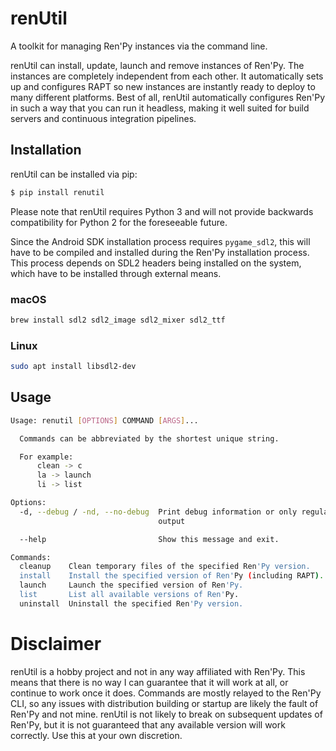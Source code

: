# renUtil
A toolkit for managing Ren'Py instances via the command line.

renUtil can install, update, launch and remove instances of Ren'Py. The instances are completely independent from each other. It automatically sets up and configures RAPT so new instances are instantly ready to deploy to many different platforms. Best of all, renUtil automatically configures Ren'Py in such a way that you can run it headless, making it well suited for build servers and continuous integration pipelines.

## Installation
renUtil can be installed via pip:
```bash
$ pip install renutil
```

Please note that renUtil requires Python 3 and will not provide backwards compatibility for Python 2 for the foreseeable future.

Since the Android SDK installation process requires `pygame_sdl2`, this will have to be compiled and installed during the Ren'Py installation process. This process depends on SDL2 headers being installed on the system, which have to be installed through external means.

### macOS
```bash
brew install sdl2 sdl2_image sdl2_mixer sdl2_ttf
```

### Linux
```bash
sudo apt install libsdl2-dev
```

## Usage
```bash
Usage: renutil [OPTIONS] COMMAND [ARGS]...

  Commands can be abbreviated by the shortest unique string.

  For example:
      clean -> c
      la -> launch
      li -> list

Options:
  -d, --debug / -nd, --no-debug  Print debug information or only regular
                                 output

  --help                         Show this message and exit.

Commands:
  cleanup    Clean temporary files of the specified Ren'Py version.
  install    Install the specified version of Ren'Py (including RAPT).
  launch     Launch the specified version of Ren'Py.
  list       List all available versions of Ren'Py.
  uninstall  Uninstall the specified Ren'Py version.
```

# Disclaimer
renUtil is a hobby project and not in any way affiliated with Ren'Py. This means that there is no way I can guarantee that it will work at all, or continue to work once it does. Commands are mostly relayed to the Ren'Py CLI, so any issues with distribution building or startup are likely the fault of Ren'Py and not mine. renUtil is not likely to break on subsequent updates of Ren'Py, but it is not guaranteed that any available version will work correctly. Use this at your own discretion.
